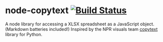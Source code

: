 # node-copytext [![Build Status](https://travis-ci.org/rdmurphy/node-copytext.svg?branch=master)](https://travis-ci.org/rdmurphy/node-copytext)

A node library for accessing a XLSX spreadsheet as a JavaScript object. (Markdown batteries included!) Inspired by the NPR visuals team [copytext](https://github.com/nprapps/copytext) library for Python.
